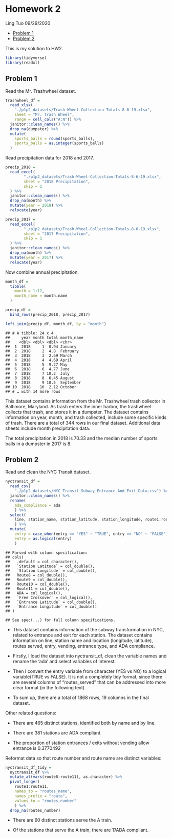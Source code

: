 Homework 2
================
Ling Tuo
09/29/2020

  - [Problem 1](#problem-1)
  - [Problem 2](#problem-2)

This is my solution to HW2.

``` r
library(tidyverse)
library(readxl)
```

## Problem 1

Read the Mr. Trashwheel dataset.

``` r
trashwheel_df = 
  read_xlsx(
    "./p1p2_datasets/Trash-Wheel-Collection-Totals-8-6-19.xlsx",
    sheet = "Mr. Trash Wheel",
    range = cell_cols("A:N")) %>% 
  janitor::clean_names() %>% 
  drop_na(dumpster) %>% 
  mutate(
    sports_balls = round(sports_balls),
    sports_balls = as.integer(sports_balls)
  )
```

Read precipitation data for 2018 and 2017.

``` r
precip_2018 = 
  read_excel(
        "./p1p2_datasets/Trash-Wheel-Collection-Totals-8-6-19.xlsx",
        sheet = "2018 Precipitation",
        skip = 1
  ) %>% 
  janitor::clean_names() %>% 
  drop_na(month) %>% 
  mutate(year = 2018) %>% 
  relocate(year)

precip_2017 = 
  read_excel(
        "./p1p2_datasets/Trash-Wheel-Collection-Totals-8-6-19.xlsx",
        sheet = "2017 Precipitation",
        skip = 1
  ) %>% 
  janitor::clean_names() %>% 
  drop_na(month) %>% 
  mutate(year = 2017) %>% 
  relocate(year)
```

Now combine annual precipitation.

``` r
month_df = 
  tibble(
    month = 1:12,
    month_name = month.name
  )

precip_df = 
  bind_rows(precip_2018, precip_2017) 

left_join(precip_df, month_df, by = "month")
```

    ## # A tibble: 24 x 4
    ##     year month total month_name
    ##    <dbl> <dbl> <dbl> <chr>     
    ##  1  2018     1  0.94 January   
    ##  2  2018     2  4.8  February  
    ##  3  2018     3  2.69 March     
    ##  4  2018     4  4.69 April     
    ##  5  2018     5  9.27 May       
    ##  6  2018     6  4.77 June      
    ##  7  2018     7 10.2  July      
    ##  8  2018     8  6.45 August    
    ##  9  2018     9 10.5  September 
    ## 10  2018    10  2.12 October   
    ## # … with 14 more rows

This dataset contains information from the Mr. Trashwheel trash
collector in Baltimore, Maryland. As trash enters the inner harbor, the
trashwheel collects that trash, and stores it in a dumpster. The dataset
contains information on year, month, and trash collected, include some
specific kinds of trash. There are a total of 344 rows in our final
dataset. Additional data sheets include month precipitation data.

The total precipitation in 2018 is 70.33 and the median number of sports
balls in a dumpster in 2017 is 8.

## Problem 2

Read and clean the NYC Transit dataset.

``` r
nyctransit_df = 
  read_csv(
    "./p1p2_datasets/NYC_Transit_Subway_Entrance_And_Exit_Data.csv") %>% 
  janitor::clean_names() %>% 
  rename(
    ada_compliance = ada
    ) %>% 
  select(
    line, station_name, station_latitude, station_longitude, route1:route11, entry, vending, entrance_type, ada_compliance
    ) %>% 
  mutate(
    entry = case_when(entry == "YES" ~ "TRUE", entry == "NO" ~ "FALSE"), 
    entry = as.logical(entry)
    )
```

    ## Parsed with column specification:
    ## cols(
    ##   .default = col_character(),
    ##   `Station Latitude` = col_double(),
    ##   `Station Longitude` = col_double(),
    ##   Route8 = col_double(),
    ##   Route9 = col_double(),
    ##   Route10 = col_double(),
    ##   Route11 = col_double(),
    ##   ADA = col_logical(),
    ##   `Free Crossover` = col_logical(),
    ##   `Entrance Latitude` = col_double(),
    ##   `Entrance Longitude` = col_double()
    ## )

    ## See spec(...) for full column specifications.

  - This dataset contains information of the subway transformation in
    NYC, related to entrance and exit for each station. The dataset
    contains information on line, station name and location (longitude,
    latitude), routes served, entry, vending, entrance type, and ADA
    compliance.

  - Firstly, I load the dataset into nyctransit\_df, clean the variable
    names and rename the ‘ada’ and select variables of interest.

  - Then I convert the entry variable from character (YES vs NO) to a
    logical variable(TRUE vs FALSE). It is not a completely tidy format,
    since there are several columns of “routes\_served” that can be
    addressed into more clear format (in the following text).

  - To sum up, there are a total of 1868 rows, 19 columns in the final
    dataset.

Other related questions:

  - There are 465 distinct stations, identified both by name and by
    line.

  - There are 381 stations are ADA compliant.

  - The proportion of station entrances / exits without vending allow
    entrance is 0.3770492

Reformat data so that route number and route name are distinct
variables:

``` r
nyctransit_df_tidy = 
  nyctransit_df %>% 
  mutate_at(vars(route8:route11), as.character) %>% 
  pivot_longer(
    route1:route11,
    names_to = "routes_name",
    names_prefix = "route",
    values_to = "routes_number"
    ) %>% 
  drop_na(routes_number) 
```

  - There are 60 distinct stations serve the A train.

  - Of the stations that serve the A train, there are 17ADA compliant.
